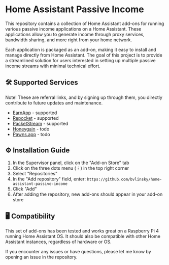 # Home Assistant Passive Income

This repository contains a collection of Home Assistant add-ons
for running various passive income applications on a Home Assistant.
These applications allow you to generate income through proxy services,
bandwidth sharing, and more right from your home network.

Each application is packaged as an add-on,
making it easy to install and manage directly from Home Assistant.
The goal of this project is to provide a streamlined solution for users interested
in setting up multiple passive income streams with minimal technical effort.

## 🛠 Supported Services

Note! These are referral links, and by signing up through them,
you directly contribute to future updates and maintenance.

- [EarnApp](https://earnapp.com/i/4LLxaYrb) - supported
- [Repocket](https://link.repocket.com/TLMq) - supported
- [PacketStream](https://packetstream.io/?psr=6eJ7) - supported
- [Honeygain](https://r.honeygain.me/BULINCBB47) - todo
- [Pawns.app](https://pawns.app/?r=7359984) - todo

## ⚙️ Installation Guide

1. In the Supervisor panel, click on the "Add-on Store" tab
2. Click on the three dots menu (⋮) in the top right corner
3. Select "Repositories"
4. In the "Add repository" field, enter: `https://github.com/bvlinsky/home-assistant-passive-income`
5. Click "Add"
6. After adding the repository, new add-ons should appear in your add-on store

## 🖥️ Compatibility

This set of add-ons has been tested and works great on a Raspberry Pi 4 running Home Assistant OS.
It should also be compatible with other Home Assistant instances, regardless of hardware or OS.

If you encounter any issues or have questions, please let me know by opening an issue in the repository.
